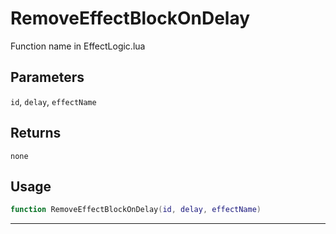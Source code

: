 # RemoveEffectBlockOnDelay
Function name in EffectLogic.lua
## Parameters
`id`, `delay`, `effectName`
## Returns
`none`
## Usage
```lua
function RemoveEffectBlockOnDelay(id, delay, effectName)
```
---
